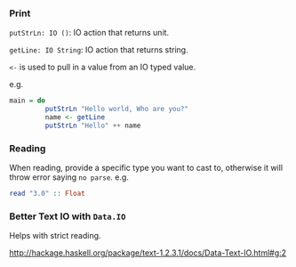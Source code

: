 
### Print

`putStrLn: IO ()`: IO action that returns unit.

`getLine: IO String`:  IO action that returns string.

`<-` is used to pull in a value from an IO typed value.

e.g.
```hs
main = do
         putStrLn "Hello world, Who are you?"
         name <- getLine
         putStrLn "Hello" ++ name
```

### Reading

When reading, provide a specific type you want to cast to, otherwise it
will throw error saying `no parse`.
e.g.
```hs
read "3.0" :: Float

```

### Better Text IO with `Data.IO`

Helps with strict reading.

http://hackage.haskell.org/package/text-1.2.3.1/docs/Data-Text-IO.html#g:2
